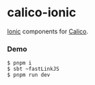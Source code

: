 # calico-ionic

[Ionic](https://ionicframework.com/docs/) components for [Calico](https://armanbilge.github.io/calico).

### Demo

```
$ pnpm i
$ sbt ~fastLinkJS
$ pnpm run dev
```
